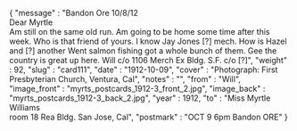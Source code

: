 {
  "message" : "Bandon Ore 10/8/12<br>Dear Myrtle<br>Am still on the same old run. Am going to be home some time after this week. Who is that friend of yours. I know Jay Jones [?] mech. How is Hazel and [?] another Went salmon fishing got a whole bunch of them. Gee the country is great up here. Will c/o 1106 Merch Ex Bldg. S.F. c/o [?]",
  "weight" : 92,
  "slug" : "card111",
  "date" : "1912-10-09",
  "cover" : "Photograph: First Presbyterian Church, Ventura, Cal",
  "notes" : "",
  "from" : "Will",
  "image_front" : "myrts_postcards_1912-3_front_2.jpg",
  "image_back" : "myrts_postcards_1912-3_back_2.jpg",
  "year" : 1912,
  "to" : "Miss Myrtle Williams<br> room 18 Rea Bldg. San Jose, Cal",
  "postmark" : "OCT 9 6pm Bandon ORE"
}
